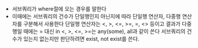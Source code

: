 - 서브쿼리가 where절에 오는 경우를 말한다
- 이때에는 서브쿼리의 건수가 단일행인지 아닌지에 따라
	단일행 연산자, 다중행 연산자를 구분해서 사용한다
	단일행 연산자는 <, >, <=, >=, =, <> 등이고
	결과가 다중행일 때에는 = 대신 in
	<, >, <=, >=는 any(some), all과 같이 쓴다
	서브쿼리의 건수가 있는지 없는지만 판단하려면 exist, not exist를 쓴다.